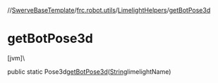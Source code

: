 //[SwerveBaseTemplate](../../../index.md)/[frc.robot.utils](../index.md)/[LimelightHelpers](index.md)/[getBotPose3d](get-bot-pose3d.md)

# getBotPose3d

[jvm]\

public static Pose3d[getBotPose3d](get-bot-pose3d.md)([String](https://docs.oracle.com/javase/8/docs/api/java/lang/String.html)limelightName)

